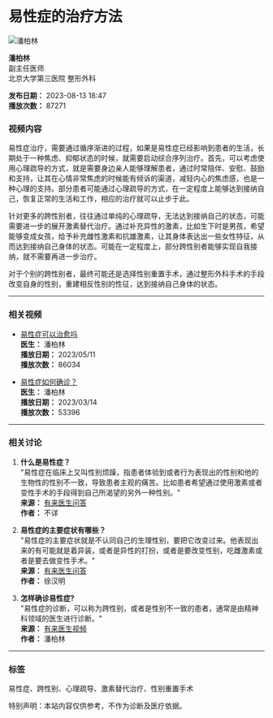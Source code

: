 # 易性症的治疗方法

![潘柏林](https://file.youlai.cn/cnkfile1/M00/28/60/o4YBAFsYzSOAQ7yAAAEZFxH5EZc25.jpeg)

**潘柏林**  
副主任医师  
北京大学第三医院 整形外科  

**发布日期：** 2023-08-13 18:47  
**播放次数：** 87271  

### 视频内容

易性症治疗，需要通过循序渐进的过程，如果是易性症已经影响到患者的生活，长期处于一种焦虑、抑郁状态的时候，就需要启动综合序列治疗。首先，可以考虑使用心理疏导的方式，就是需要身边亲人能够理解患者，通过时常陪伴、安慰、鼓励和支持，让其在心情非常焦虑的时候能有倾诉的渠道，减轻内心的焦虑感，也是一种心理的支持。部分患者可能通过心理疏导的方式，在一定程度上能够达到接纳自己，恢复正常的生活和工作，相应的治疗就可以止步于此。

针对更多的跨性别者，往往通过单纯的心理疏导，无法达到接纳自己的状态，可能需要进一步的展开激素替代治疗。通过补充异性的激素，比如生下时是男孩，希望能够变成女孩，给予补充雌性激素和抗雄激素，让其身体表达出一些女性特征，从而达到接纳自己身体的状态。可能在一定程度上，部分跨性别者能够实现自我接纳，就不需要再进一步治疗。

对于个别的跨性别者，最终可能还是选择性别重置手术，通过整形外科手术的手段改变自身的性别，重建相反性别的性征，达到接纳自己身体的状态。

---

### 相关视频

- [易性症可以治愈吗](https://www.youlai.cn/video/article/0F3ED1UUOJ.html)  
  **医生：** 潘柏林  
  **播放日期：** 2023/05/11  
  **播放次数：** 86034  

- [易性症如何确诊？](https://www.youlai.cn/video/article/7C02B3UUOt.html)  
  **医生：** 潘柏林  
  **播放日期：** 2023/03/14  
  **播放次数：** 53396  

---

### 相关讨论

1. **什么是易性症？**  
   "易性症在临床上又叫性别烦躁，指患者体验到或者行为表现出的性别和他的生物性的性别不一致，导致患者主观的痛苦。比如患者希望通过使用激素或者变性手术的手段得到自己所渴望的另外一种性别。"  
   **来源：** [有来医生问答](https://www.youlai.cn/ask/24EC3AMEg8a.html)  
   **作者：** 不详  

2. **易性症的主要症状有哪些？**  
   "易性症的主要症状就是不认同自己的生理性别，要把它改变过来。他表现出来的有可能就是着异装，或者是异性的打扮，或者是要改变性别，吃雌激素或者是要去做变性手术。"  
   **来源：** [有来医生问答](https://www.youlai.cn/ask/114722.html)  
   **作者：** 徐汉明  

3. **怎样确诊易性症?**  
   "易性症的诊断，可以称为跨性别，或者是性别不一致的患者，通常是由精神科领域的医生进行诊断。"  
   **来源：** [有来医生视频](https://www.youlai.cn/video/article/7C02B3UUOt.html)  
   **作者：** 潘柏林  

---

### 标签
易性症、跨性别、心理疏导、激素替代治疗、性别重置手术

特别声明：本站内容仅供参考，不作为诊断及医疗依据。